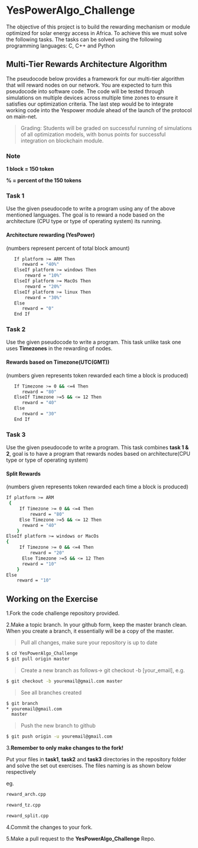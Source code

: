 # YesPowerAlgo_Challenge
The objective of this project is to build the rewarding mechanism or module optimized for solar energy access in Africa. To achieve this we must solve the following tasks. The tasks can be solved using the following programming languages: C, C++ and Python

## Multi-Tier Rewards Architecture Algorithm
The pseudocode below provides a framework for our multi-tier algorithm that will reward nodes on our network. You are expected to turn this pseudocode into software code. The code will be tested through simulations on multiple devices across multiple time zones to ensure it satisfies our optimization criteria. The last step would be to integrate working code into the Yespower module ahead of the launch of the protocol on main-net. 
>Grading: Students will be graded on successful running of simulations of all optimization models, with bonus points for successful integration on blockchain module.

### Note
**1 block = 150 token**

**% = percent of the 150 tokens**

### Task 1
Use the given pseudocode to write a program using any of the above mentioned languages. The goal is to reward a node based on the architecture (CPU type or type of operating system) its running.

#### Architecture rewarding (YesPower) 
(numbers represent percent of total block amount)
```sh  
   If platform >= ARM Then
      reward = "40%" 
   ElseIf platform >= windows Then
       reward = "10%" 
   ElseIf platform >= MacOs Then
       reward = "20%" 
   ElseIf platform >= linux Then
       reward = "30%" 
   Else
      reward = "0"
   End If

```

### Task 2
Use the given pseudocode to write a program. This task unlike task one uses **Timezones** in the rewarding of nodes.

####  Rewards based on Timezone(UTC(GMT)) 
(numbers given represents  token rewarded each time a block is produced)

```sh
   If Timezone >= 0 && <=4 Then
      reward = "80" 
   ElseIf Timezone >=5 && <= 12 Then
      reward = "40" 
   Else
      reward = "30"
   End If

```

### Task 3
Use the given pseudocode to write a program. This task combines **task 1 & 2**, goal is to have a program that rewards nodes based on architecture(CPU type or type of operating system)

####  Split Rewards 
(numbers given represents  token rewarded each time a block is produced)

```sh
If platform >= ARM 
 {
     If Timezone >= 0 && <=4 Then
         reward = "80" 
     Else Timezone >=5 && <= 12 Then
      reward = "40" 
    } 
ElseIf platform >= windows or MacOs
{
     If Timezone >= 0 && <=4 Then
         reward = "20" 
      Else Timezone >=5 && <= 12 Then
      reward = "10"
    }
Else
    reward = "10"

```

## Working on the Exercise

1.Fork the code challenge repository provided.

2.Make a topic branch. In your github form, keep the master branch clean. When you create a branch, it essentially will be a copy of the master.

>Pull all changes, make sure your repository is up to date

```sh
$ cd YesPowerAlgo_Challenge
$ git pull origin master
```

>Create a new branch as follows-> git checkout -b [your_email], e.g.

```sh
$ git checkout -b youremail@gmail.com master
```

>See all branches created

```sh
$ git branch
* youremail@gmail.com
  master
```

>Push the new branch to github

```sh
$ git push origin -u youremail@gmail.com
```

3.**Remember to only make changes to the fork!**
    
Put your files in **task1**, **task2** and **task3** directories in the repository folder and solve the set out exercises. The files naming is as shown below respectively

eg. 
```sh
reward_arch.cpp 
```
```sh
reward_tz.cpp
```
```sh
reward_split.cpp
```

4.Commit the changes to your fork.

5.Make a pull request to the **YesPowerAlgo_Challenge** Repo.

